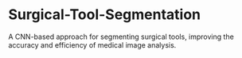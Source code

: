 # Surgical-Tool-Segmentation
A CNN-based approach for segmenting surgical tools, improving the accuracy and efficiency of medical image analysis.
